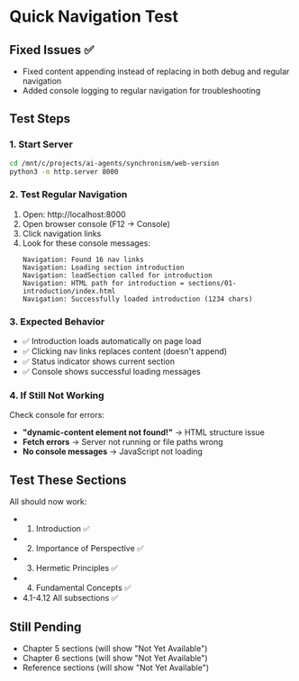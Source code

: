 # Quick Navigation Test

## Fixed Issues ✅
- Fixed content appending instead of replacing in both debug and regular navigation
- Added console logging to regular navigation for troubleshooting

## Test Steps

### 1. Start Server
```bash
cd /mnt/c/projects/ai-agents/synchronism/web-version
python3 -m http.server 8000
```

### 2. Test Regular Navigation
1. Open: http://localhost:8000
2. Open browser console (F12 → Console)
3. Click navigation links
4. Look for these console messages:
   ```
   Navigation: Found 16 nav links
   Navigation: Loading section introduction
   Navigation: loadSection called for introduction
   Navigation: HTML path for introduction = sections/01-introduction/index.html
   Navigation: Successfully loaded introduction (1234 chars)
   ```

### 3. Expected Behavior
- ✅ Introduction loads automatically on page load
- ✅ Clicking nav links replaces content (doesn't append)
- ✅ Status indicator shows current section
- ✅ Console shows successful loading messages

### 4. If Still Not Working
Check console for errors:
- **"dynamic-content element not found!"** → HTML structure issue
- **Fetch errors** → Server not running or file paths wrong
- **No console messages** → JavaScript not loading

## Test These Sections
All should now work:
- 1. Introduction ✅
- 2. Importance of Perspective ✅  
- 3. Hermetic Principles ✅
- 4. Fundamental Concepts ✅
- 4.1-4.12 All subsections ✅

## Still Pending
- Chapter 5 sections (will show "Not Yet Available")
- Chapter 6 sections (will show "Not Yet Available")
- Reference sections (will show "Not Yet Available")